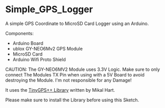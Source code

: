 # Simple_GPS_Logger
A simple GPS Coordinate to MicroSD Card Logger using an Arduino.

Components:

* Arduino Board
* ublox GY-NEO6Mv2 GPS Module
* MicroSD Card
* Arduino Wifi Proto Shield

CAUTION: The GY-NEO6MV2 Module uses 3.3V Logic. Make sure to only connect The Modules TX Pin when using with a 5V Board to avoid destroying the Module.
I'm not responsible for any Damage!

It uses the [TinyGPS++ Library](http://arduiniana.org/libraries/tinygpsplus/) written by Mikal Hart.

Please make sure to install the Library before using this Sketch.
